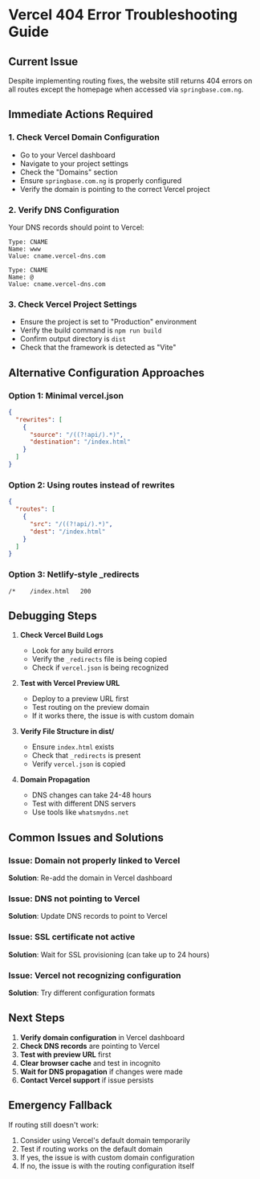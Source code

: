 # Vercel 404 Error Troubleshooting Guide

## Current Issue
Despite implementing routing fixes, the website still returns 404 errors on all routes except the homepage when accessed via `springbase.com.ng`.

## Immediate Actions Required

### 1. Check Vercel Domain Configuration
- Go to your Vercel dashboard
- Navigate to your project settings
- Check the "Domains" section
- Ensure `springbase.com.ng` is properly configured
- Verify the domain is pointing to the correct Vercel project

### 2. Verify DNS Configuration
Your DNS records should point to Vercel:
```
Type: CNAME
Name: www
Value: cname.vercel-dns.com

Type: CNAME  
Name: @
Value: cname.vercel-dns.com
```

### 3. Check Vercel Project Settings
- Ensure the project is set to "Production" environment
- Verify the build command is `npm run build`
- Confirm output directory is `dist`
- Check that the framework is detected as "Vite"

## Alternative Configuration Approaches

### Option 1: Minimal vercel.json
```json
{
  "rewrites": [
    {
      "source": "/((?!api/).*)",
      "destination": "/index.html"
    }
  ]
}
```

### Option 2: Using routes instead of rewrites
```json
{
  "routes": [
    {
      "src": "/((?!api/).*)",
      "dest": "/index.html"
    }
  ]
}
```

### Option 3: Netlify-style _redirects
```
/*    /index.html   200
```

## Debugging Steps

1. **Check Vercel Build Logs**
   - Look for any build errors
   - Verify the `_redirects` file is being copied
   - Check if `vercel.json` is being recognized

2. **Test with Vercel Preview URL**
   - Deploy to a preview URL first
   - Test routing on the preview domain
   - If it works there, the issue is with custom domain

3. **Verify File Structure in dist/**
   - Ensure `index.html` exists
   - Check that `_redirects` is present
   - Verify `vercel.json` is copied

4. **Domain Propagation**
   - DNS changes can take 24-48 hours
   - Test with different DNS servers
   - Use tools like `whatsmydns.net`

## Common Issues and Solutions

### Issue: Domain not properly linked to Vercel
**Solution**: Re-add the domain in Vercel dashboard

### Issue: DNS not pointing to Vercel
**Solution**: Update DNS records to point to Vercel

### Issue: SSL certificate not active
**Solution**: Wait for SSL provisioning (can take up to 24 hours)

### Issue: Vercel not recognizing configuration
**Solution**: Try different configuration formats

## Next Steps

1. **Verify domain configuration** in Vercel dashboard
2. **Check DNS records** are pointing to Vercel
3. **Test with preview URL** first
4. **Clear browser cache** and test in incognito
5. **Wait for DNS propagation** if changes were made
6. **Contact Vercel support** if issue persists

## Emergency Fallback

If routing still doesn't work:
1. Consider using Vercel's default domain temporarily
2. Test if routing works on the default domain
3. If yes, the issue is with custom domain configuration
4. If no, the issue is with the routing configuration itself
